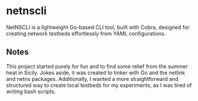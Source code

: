 # netnscli
 NetNSCLI is a lightweight Go-based CLI tool, built with Cobra, designed for creating network testbeds effortlessly from YAML configurations. 






## Notes

This project started purely for fun and to find some relief from the summer heat in Sicily. Jokes aside, it was created to tinker with Go and the netlink and netns packages. Additionally, I wanted a more straightforward and structured way to create local testbeds for my experiments, as I was tired of writing bash scripts.